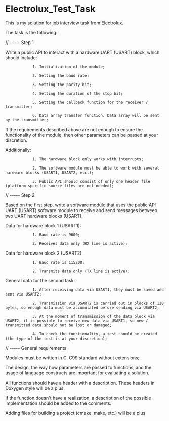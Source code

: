 # Electrolux_Test_Task

This is my solution for job interview task from Electrolux.

The task is the following:

// ----- Step 1

Write a public API to interact with a hardware UART (USART) block, which should include:

                1. Initialization of the module;

                2. Setting the baud rate;

                3. Setting the parity bit;

                4. Setting the duration of the stop bit;

                5. Setting the callback function for the receiver / transmitter;

                6. Data array transfer function. Data array will be sent by the transmitter;

 

If the requirements described above are not enough to ensure the functionality of the module, then other parameters can be passed at your discretion.

Additionally:

                1. The hardware block only works with interrupts;

                2. The software module must be able to work with several hardware blocks (USART1, USART2, etc.);

                3. Public API should consist of only one header file (platform-specific source files are not needed);

 

// ----- Step 2

 

Based on the first step, write a software module that uses the public API UART (USART) software module to receive and send messages between two UART hardware blocks (USART).

Data for hardware block 1 (USART1):

                1. Baud rate is 9600;

                2. Receives data only (RX line is active);

Data for hardware block 2 (USART2):

                1. Baud rate is 115200;

                2. Transmits data only (TX line is active);

General data for the second task:

                1. After receiving data via USART1, they must be saved and sent via USART2;

                2. Transmission via USART2 is carried out in blocks of 128 bytes, so enough data must be accumulated before sending via USART2;

                3. At the moment of transmission of the data block via USART2, it is possible to receive new data via USART1, so new / transmitted data should not be lost or damaged;

                4. To check the functionality, a test should be created (the type of the test is at your discretion);

 

// ----- General requirements

Modules must be written in C. C99 standard without extensions;

The design, the way how parameters are passed to functions, and the usage of language constructs are important for evaluating a solution.

 

All functions should have a header with a description. These headers in Doxygen style will be a plus.

If the function doesn't have a realization, a description of the possible implementation should be added to the comments.

Adding files for building a project (cmake, make, etc.) will be a plus 
